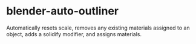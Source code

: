 # blender-auto-outliner
Automatically resets scale, removes any existing materials assigned to an object, adds a solidify modifier, and assigns materials.
